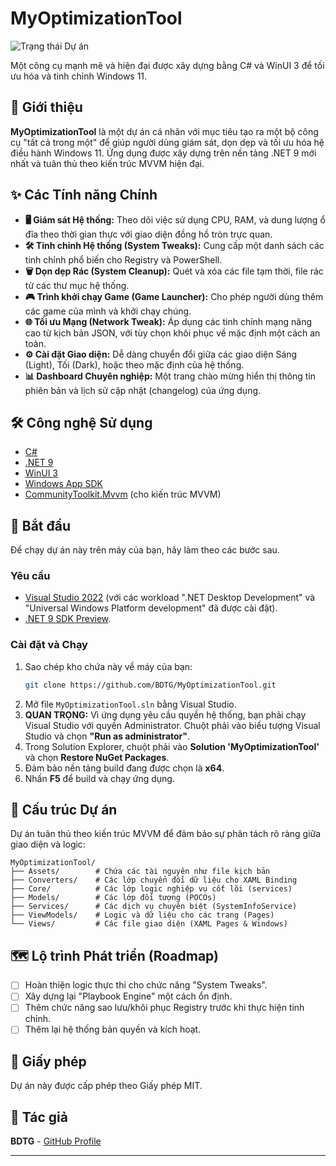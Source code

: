 ﻿# MyOptimizationTool

![Trạng thái Dự án](https://img.shields.io/badge/status-đang%20phát%20triển-orange)

Một công cụ mạnh mẽ và hiện đại được xây dựng bằng C# và WinUI 3 để tối ưu hóa và tinh chỉnh Windows 11.


## 🚀 Giới thiệu

**MyOptimizationTool** là một dự án cá nhân với mục tiêu tạo ra một bộ công cụ "tất cả trong một" để giúp người dùng giám sát, dọn dẹp và tối ưu hóa hệ điều hành Windows 11. Ứng dụng được xây dựng trên nền tảng .NET 9 mới nhất và tuân thủ theo kiến trúc MVVM hiện đại.

## ✨ Các Tính năng Chính

*   **🖥️ Giám sát Hệ thống:** Theo dõi việc sử dụng CPU, RAM, và dung lượng ổ đĩa theo thời gian thực với giao diện đồng hồ tròn trực quan.
*   **🛠️ Tinh chỉnh Hệ thống (System Tweaks):** Cung cấp một danh sách các tinh chỉnh phổ biến cho Registry và PowerShell.
*   **🗑️ Dọn dẹp Rác (System Cleanup):** Quét và xóa các file tạm thời, file rác từ các thư mục hệ thống.
*   **🎮 Trình khởi chạy Game (Game Launcher):** Cho phép người dùng thêm các game của mình và khởi chạy chúng.
*   **🌐 Tối ưu Mạng (Network Tweak):** Áp dụng các tinh chỉnh mạng nâng cao từ kịch bản JSON, với tùy chọn khôi phục về mặc định một cách an toàn.
*   **⚙️ Cài đặt Giao diện:** Dễ dàng chuyển đổi giữa các giao diện Sáng (Light), Tối (Dark), hoặc theo mặc định của hệ thống.
*   **📊 Dashboard Chuyên nghiệp:** Một trang chào mừng hiển thị thông tin phiên bản và lịch sử cập nhật (changelog) của ứng dụng.

## 🛠️ Công nghệ Sử dụng

*   [C#](https://docs.microsoft.com/en-us/dotnet/csharp/)
*   [.NET 9](https://dotnet.microsoft.com/en-us/download/dotnet/9.0)
*   [WinUI 3](https://docs.microsoft.com/en-us/windows/apps/winui/winui3/)
*   [Windows App SDK](https://docs.microsoft.com/en-us/windows/apps/windows-app-sdk/)
*   [CommunityToolkit.Mvvm](https://docs.microsoft.com/en-us/dotnet/communitytoolkit/mvvm/) (cho kiến trúc MVVM)

## 🏁 Bắt đầu

Để chạy dự án này trên máy của bạn, hãy làm theo các bước sau.

### Yêu cầu
*   [Visual Studio 2022](https://visualstudio.microsoft.com/) (với các workload ".NET Desktop Development" và "Universal Windows Platform development" đã được cài đặt).
*   [.NET 9 SDK Preview](https://dotnet.microsoft.com/en-us/download/dotnet/9.0).

### Cài đặt và Chạy

1.  Sao chép kho chứa này về máy của bạn:
    ```sh
    git clone https://github.com/BDTG/MyOptimizationTool.git
    ```
2.  Mở file `MyOptimizationTool.sln` bằng Visual Studio.
3.  **QUAN TRỌNG:** Vì ứng dụng yêu cầu quyền hệ thống, bạn phải chạy Visual Studio với quyền Administrator. Chuột phải vào biểu tượng Visual Studio và chọn **"Run as administrator"**.
4.  Trong Solution Explorer, chuột phải vào **Solution 'MyOptimizationTool'** và chọn **Restore NuGet Packages**.
5.  Đảm bảo nền tảng build đang được chọn là **x64**.
6.  Nhấn **F5** để build và chạy ứng dụng.

## 📂 Cấu trúc Dự án

Dự án tuân thủ theo kiến trúc MVVM để đảm bảo sự phân tách rõ ràng giữa giao diện và logic:

```
MyOptimizationTool/
├── Assets/        # Chứa các tài nguyên như file kịch bản
├── Converters/    # Các lớp chuyển đổi dữ liệu cho XAML Binding
├── Core/          # Các lớp logic nghiệp vụ cốt lõi (services)
├── Models/        # Các lớp đối tượng (POCOs)
├── Services/      # Các dịch vụ chuyên biệt (SystemInfoService)
├── ViewModels/    # Logic và dữ liệu cho các trang (Pages)
└── Views/         # Các file giao diện (XAML Pages & Windows)
```

## 🗺️ Lộ trình Phát triển (Roadmap)

*   [ ] Hoàn thiện logic thực thi cho chức năng "System Tweaks".
*   [ ] Xây dựng lại "Playbook Engine" một cách ổn định.
*   [ ] Thêm chức năng sao lưu/khôi phục Registry trước khi thực hiện tinh chỉnh.
*   [ ] Thêm lại hệ thống bản quyền và kích hoạt.

## 📄 Giấy phép

Dự án này được cấp phép theo Giấy phép MIT.

## 👤 Tác giả

**BDTG** - [GitHub Profile](https://github.com/BDTG)

---
